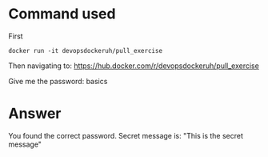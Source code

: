 # Command used

First 
```
docker run -it devopsdockeruh/pull_exercise
```


Then navigating to: https://hub.docker.com/r/devopsdockeruh/pull_exercise

Give me the password: basics

# Answer
You found the correct password. Secret message is:
"This is the secret message"
